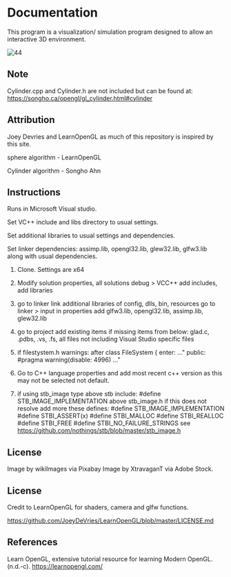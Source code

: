 # Documentation

This program is a visualization/ simulation program designed to allow an interactive 3D environment. 

![44](https://user-images.githubusercontent.com/110789514/211556500-e5f18c06-389c-4f67-a1b5-4b9c389a6414.png)

## Note

Cylinder.cpp and Cylinder.h are not included but can be found at:  https://songho.ca/opengl/gl_cylinder.html#cylinder

## Attribution

Joey Devries and LearnOpenGL as much of this repository is inspired by this site. 

sphere algorithm - LearnOpenGL 

Cylinder algorithm - Songho Ahn

## Instructions 
Runs in Microsoft Visual studio.

Set VC++ include and libs directory to usual settings.

Set additional libraries to usual settings and dependencies.

Set linker dependencies: assimp.lib, opengl32.lib, glew32.lib, glfw3.lib along with usual dependencies.

1. Clone. Settings are x64 

2. Modify solution properties, all solutions debug > VCC++
add includes, add libraries

3. go to linker link additional libraries of config, dlls, bin, resources
go to linker > input in properties add 
glfw3.lib, opengl32.lib, assimp.lib, glew32.lib
4. go to project add existing items if missing items from below:
glad.c, .pdbs, .vs, .fs, all files not including Visual Studio specific files

5. if filestystem.h warnings: 
after class FileSystem {
enter:
..."
public:
#pragma warning(disable: 4996)
..."

6. Go to C++ language properties and add most recent c++ version as this may not be selected not default. 

7. if using stb_image type above stb include: 
#define STB_IMAGE_IMPLEMENTATION above stb_image.h
if this does not resolve add more these defines:
#define STB_IMAGE_IMPLEMENTATION
#define STBI_ASSERT(x)
#define STBI_MALLOC
#define STBI_REALLOC 
#define STBI_FREE
#define STBI_NO_FAILURE_STRINGS
see https://github.com/nothings/stb/blob/master/stb_image.h

## License
Image by wikiImages via Pixabay
Image by XtravaganT via Adobe Stock.

## License

Credit to LearnOpenGL for shaders, camera and glfw functions. 

https://github.com/JoeyDeVries/LearnOpenGL/blob/master/LICENSE.md

## References

Learn OpenGL, extensive tutorial resource for learning Modern OpenGL. (n.d.-c). https://learnopengl.com/

